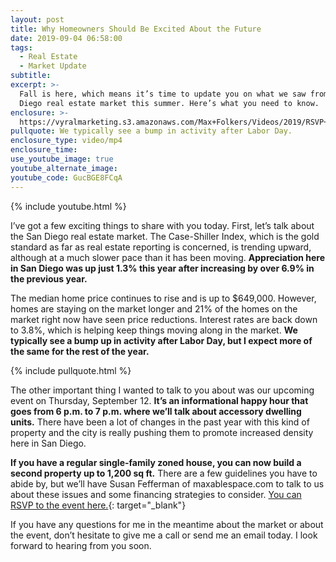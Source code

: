```yaml
---
layout: post
title: Why Homeowners Should Be Excited About the Future
date: 2019-09-04 06:58:00
tags:
  - Real Estate
  - Market Update
subtitle:
excerpt: >-
  Fall is here, which means it’s time to update you on what we saw from the San
  Diego real estate market this summer. Here’s what you need to know.
enclosure: >-
  https://vyralmarketing.s3.amazonaws.com/Max+Folkers/Videos/2019/RSVP+For+Our+Event+-+San+Diego+Real+Estate+Agent.mp4
pullquote: We typically see a bump in activity after Labor Day.
enclosure_type: video/mp4
enclosure_time:
use_youtube_image: true
youtube_alternate_image:
youtube_code: GucBGE8FCqA
---
```


{% include youtube.html %}

I’ve got a few exciting things to share with you today. First, let’s talk about the San Diego real estate market. The Case-Shiller Index, which is the gold standard as far as real estate reporting is concerned, is trending upward, although at a much slower pace than it has been moving. **Appreciation here in San Diego was up just 1.3% this year after increasing by over 6.9% in the previous year.**

The median home price continues to rise and is up to $649,000. However, homes are staying on the market longer and 21% of the homes on the market right now have seen price reductions. Interest rates are back down to 3.8%, which is helping keep things moving along in the market. **We typically see a bump up in activity after Labor Day, but I expect more of the same for the rest of the year.&nbsp;**

{% include pullquote.html %}

The other important thing I wanted to talk to you about was our upcoming event on Thursday, September 12. **It’s an informational happy hour that goes from 6 p.m. to 7 p.m. where we’ll talk about accessory dwelling units.** There have been a lot of changes in the past year with this kind of property and the city is really pushing them to promote increased density here in San Diego.&nbsp;

**If you have a regular single-family zoned house, you can now build a second property up to 1,200 sq ft.** There are a few guidelines you have to abide by, but we’ll have Susan Fefferman of maxablespace.com to talk to us about these issues and some financing strategies to consider. [You can RSVP to the event here.](https://www.eventbrite.com/e/informational-adu-happy-hour-tickets-67052673351){: target="_blank"}

If you have any questions for me in the meantime about the market or about the event, don’t hesitate to give me a call or send me an email today. I look forward to hearing from you soon.<br>&nbsp;

&nbsp;